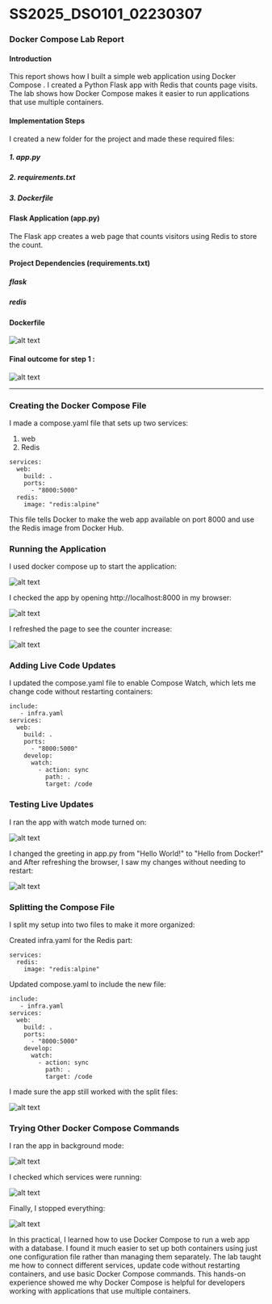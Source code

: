 # SS2025_DSO101_02230307

### Docker Compose Lab Report

#### Introduction

This report shows how I built a simple web application using Docker Compose . I created a Python Flask app with Redis that counts page visits. The lab shows how Docker Compose makes it easier to run applications that use multiple containers.

#### Implementation Steps

I created a new folder for the project and made these required files:

##### 1. app.py
##### 2. requirements.txt
##### 3. Dockerfile



#### Flask Application (app.py)

The Flask app creates a web page that counts visitors using Redis to store the count.

#### Project Dependencies (requirements.txt)

##### flask
##### redis

#### Dockerfile

![alt text](assets/image1.png)


#### Final outcome for step 1 :

![alt text](assets/image.png)

---

### Creating the Docker Compose File

I made a compose.yaml file that sets up two services:

1. web
2. Redis

```
services:
  web:
    build: .
    ports:
      - "8000:5000"
  redis:
    image: "redis:alpine"

```

This file tells Docker to make the web app available on port 8000 and use the Redis image from Docker Hub.

### Running the Application

I used docker compose up to start the application:

![alt text](<assets/Screenshot 2025-03-14 110830.png>)


I checked the app by opening http://localhost:8000 in my browser:

![alt text](<assets/Screenshot 2025-03-14 112303.png>)

I refreshed the page to see the counter increase:

![alt text](<assets/Screenshot 2025-03-14 111014.png>)


### Adding Live Code Updates

I updated the compose.yaml file to enable Compose Watch, which lets me change code without restarting containers:

```
include:
   - infra.yaml
services:
  web:
    build: .
    ports:
      - "8000:5000"
    develop:
      watch:
        - action: sync
          path: .
          target: /code

```

### Testing Live Updates

I ran the app with watch mode turned on:

![alt text](<assets/Screenshot 2025-03-14 112219.png>)

I changed the greeting in app.py from "Hello World!" to "Hello from Docker!" and After refreshing the browser, I saw my changes without needing to restart:

![alt text](<assets/Screenshot 2025-03-14 112545.png>)

### Splitting the Compose File

I split my setup into two files to make it more organized:

Created infra.yaml for the Redis part:

```
services:
  redis:
    image: "redis:alpine"
```


Updated compose.yaml to include the new file:

```
include:
   - infra.yaml
services:
  web:
    build: .
    ports:
      - "8000:5000"
    develop:
      watch:
        - action: sync
          path: .
          target: /code

```
I made sure the app still worked with the split files:

![alt text](assets/image2.png)

### Trying Other Docker Compose Commands

I ran the app in background mode:

![alt text](<assets/Screenshot 2025-03-14 113858.png>)

I checked which services were running:

![alt text](<assets/Screenshot 2025-03-14 113940.png>)

Finally, I stopped everything:

![alt text](<assets/Screenshot 2025-03-14 114047.png>)

In this practical, I learned how to use Docker Compose to run a web app with a database. I found it much easier to set up both containers using just one configuration file rather than managing them separately. The lab taught me how to connect different services, update code without restarting containers, and use basic Docker Compose commands. This hands-on experience showed me why Docker Compose is helpful for developers working with applications that use multiple containers.




